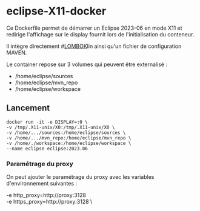 # eclipse-X11-docker
Ce Dockerfile permet de démarrer un Eclipse 2023-06 en mode X11 et redirige l'affichage sur le display fournit lors de l'initialisation du conteneur.

Il intègre directement #[LOMBOK](https://projectlombok.org/)lin ainsi qu'un fichier de configuration MAVEN.

Le container repose sur 3 volumes qui peuvent être externalisé : 
 * /home/eclipse/sources
 * /home/eclipse/mvn_repo
 * /home/eclipse/workspace

## Lancement 

```console
docker run -it -e DISPLAY=:0 \
-v /tmp/.X11-unix/X0:/tmp/.X11-unix/X0 \
-v /home/.../sources:/home/eclipse/sources \
-v /home/.../mvn_repo:/home/eclipse/mvn_repo \
-v /home/./workspace:/home/eclipse/workspace \
--name eclipse eclipse:2023.06
```

### Paramétrage du proxy

On peut ajouter le paramétrage du proxy avec les variables d'environnement suivantes :

-e http_proxy=http://proxy:3128 \
-e https_proxy=http://proxy:3128 \
